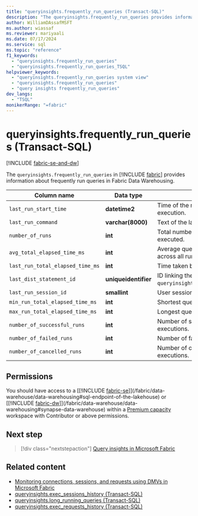 ```yaml
---
title: "queryinsights.frequently_run_queries (Transact-SQL)"
description: "The queryinsights.frequently_run_queries provides information about frequently run queries in Fabric Data Warehousing."
author: WilliamDAssafMSFT
ms.author: wiassaf
ms.reviewer: mariyaali
ms.date: 07/17/2024
ms.service: sql
ms.topic: "reference"
f1_keywords:
  - "queryinsights.frequently_run_queries"
  - "queryinsights.frequently_run_queries_TSQL"
helpviewer_keywords:
  - "queryinsights.frequently_run_queries system view"
  - "queryinsights.frequently_run_queries"
  - "query insights frequently_run_queries"
dev_langs:
  - "TSQL"
monikerRange: "=fabric"
---
```

# queryinsights.frequently_run_queries (Transact-SQL)
[!INCLUDE [fabric-se-and-dw](../../includes/applies-to-version/fabric-se-and-dw.md)]

  The `queryinsights.frequently_run_queries` in [!INCLUDE [fabric](../../includes/fabric.md)] provides information about frequently run queries in Fabric Data Warehousing.

| Column name | Data type | Description |
| --- | --- | --- |
| `last_run_start_time` | **datetime2** | Time of the most recent query execution.|
| `last_run_command` | **varchar(8000)** |  Text of the last query execution.|
| `number_of_runs` | **int** | Total number of times the query was executed.|
| `avg_total_elapsed_time_ms` | **int** | Average query execution time (ms) across all runs.|
| `last_run_total_elapsed_time_ms` | **int** | Time taken by the last execution (ms).|
| `last_dist_statement_id` | **uniqueidentifier** | ID linking the query to `queryinsights.exec_requests_history`.|
| `last_run_session_id` | **smallint** | User session ID for the last execution.|
| `min_run_total_elapsed_time_ms` | **int** |Shortest query execution time (ms).|
| `max_run_total_elapsed_time_ms` | **int** |Longest query execution time (ms).|
| `number_of_successful_runs` | **int** |Number of successful query executions.|
| `number_of_failed_runs` | **int** |Number of failed query executions.|
| `number_of_cancelled_runs` |**int** |Number of canceled query executions.|

## Permissions

You should have access to a [[!INCLUDE [fabric-se](../../includes/fabric-se.md)]](/fabric/data-warehouse/data-warehousing#sql-endpoint-of-the-lakehouse) or [[!INCLUDE [fabric-dw](../../includes/fabric-dw.md)]](/fabric/data-warehouse/data-warehousing#synapse-data-warehouse) within a [Premium capacity](/power-bi/enterprise/service-premium-what-is) workspace with Contributor or above permissions.

## Next step

> [!div class="nextstepaction"]
> [Query insights in Microsoft Fabric](/fabric/data-warehouse/query-insights)

## Related content

- [Monitoring connections, sessions, and requests using DMVs in Microsoft Fabric](/fabric/data-warehouse/monitor-using-dmv)
- [queryinsights.exec_sessions_history (Transact-SQL)](queryinsights-exec-sessions-history-transact-sql.md)
- [queryinsights.long_running_queries (Transact-SQL)](queryinsights-long-running-queries-transact-sql.md)
- [queryinsights.exec_requests_history (Transact-SQL)](queryinsights-exec-requests-history-transact-sql.md)
